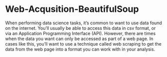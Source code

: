 # Web-Acqusition-BeautifulSoup

When performing data science tasks, it’s common to want to use data found on the internet. You’ll usually be able to access this data in csv format, or via an Application Programming Interface (API). However, there are times when the data you want can only be accessed as part of a web page. In cases like this, you’ll want to use a technique called web scraping to get the data from the web page into a format you can work with in your analysis.
